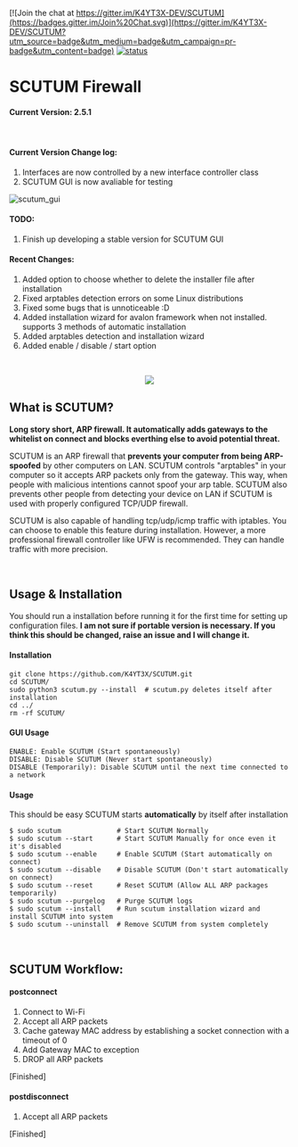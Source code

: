[![Join the chat at https://gitter.im/K4YT3X-DEV/SCUTUM](https://badges.gitter.im/Join%20Chat.svg)](https://gitter.im/K4YT3X-DEV/SCUTUM?utm_source=badge&utm_medium=badge&utm_campaign=pr-badge&utm_content=badge)
[![status](https://travis-ci.org/K4YT3X/SCUTUM.svg)](https://travis-ci.org/K4YT3X/SCUTUM)

# SCUTUM Firewall

#### Current Version: 2.5.1

</br>

#### Current Version Change log:
1. Interfaces are now controlled by a new interface controller class
2. SCUTUM GUI is now avaliable for testing

![scutum_gui](https://user-images.githubusercontent.com/21986859/29802954-bb3475f2-8c46-11e7-8c21-efae476ac5a6.png)

#### TODO:
1. Finish up developing a stable version for SCUTUM GUI


#### Recent Changes:
1. Added option to choose whether to delete the installer file after installation
2. Fixed arptables detection errors on some Linux distributions
3. Fixed some bugs that is unnoticeable :D
4. Added installation wizard for avalon framework when not installed. supports 3 methods of automatic installation
5. Added arptables detection and installation wizard
6. Added enable / disable / start option

<br>
<p align="center"> 
<img src="https://user-images.githubusercontent.com/21986859/27760965-d228eda6-5e29-11e7-9ba6-3d9cc0408fd8.png">
</p>

## What is SCUTUM?
<b>Long story short, ARP firewall. It automatically adds gateways to the whitelist on connect and blocks everthing else to avoid potential threat.</b>

SCUTUM is an ARP firewall that **prevents your computer from being ARP-spoofed** by other computers on LAN. SCUTUM controls "arptables" in your computer so it accepts ARP packets only from the gateway. This way, when people with malicious intentions cannot spoof your arp table. SCUTUM also prevents other people from detecting your device on LAN if SCUTUM is used with properly configured TCP/UDP firewall.

SCUTUM is also capable of handling tcp/udp/icmp traffic with iptables. You can choose to enable this feature during installation. However, a more professional firewall controller like UFW is recommended. They can handle traffic with more precision.

<br>

## Usage & Installation
You should run a installation before running it for the first time for setting up configuration files. 
<b>I am not sure if portable version is necessary. If you think this should be changed, raise an issue and I will change it.</b>
#### Installation
~~~~
git clone https://github.com/K4YT3X/SCUTUM.git
cd SCUTUM/
sudo python3 scutum.py --install  # scutum.py deletes itself after installation
cd ../
rm -rf SCUTUM/
~~~~

#### GUI Usage
~~~~
ENABLE: Enable SCUTUM (Start spontaneously)
DISABLE: Disable SCUTUM (Never start spontaneously)
DISABLE (Temporarily): Disable SCUTUM until the next time connected to a network
~~~~


#### Usage
This should be easy
SCUTUM starts <b>automatically</b> by itself after installation
~~~~
$ sudo scutum              # Start SCUTUM Normally
$ sudo scutum --start      # Start SCUTUM Manually for once even it it's disabled
$ sudo scutum --enable     # Enable SCUTUM (Start automatically on connect)
$ sudo scutum --disable    # Disable SCUTUM (Don't start automatically on connect)
$ sudo scutum --reset      # Reset SCUTUM (Allow ALL ARP packages temporarily)
$ sudo scutum --purgelog   # Purge SCUTUM logs
$ sudo scutum --install    # Run scutum installation wizard and install SCUTUM into system
$ sudo scutum --uninstall  # Remove SCUTUM from system completely 
~~~~

<br>

## SCUTUM Workflow:
#### postconnect
1. Connect to Wi-Fi
2. Accept all ARP packets
3. Cache gateway MAC address by establishing a socket connection with a timeout of 0
4. Add Gateway MAC to exception
5. DROP all ARP packets

[Finished]


#### postdisconnect
1. Accept all ARP packets

[Finished]

